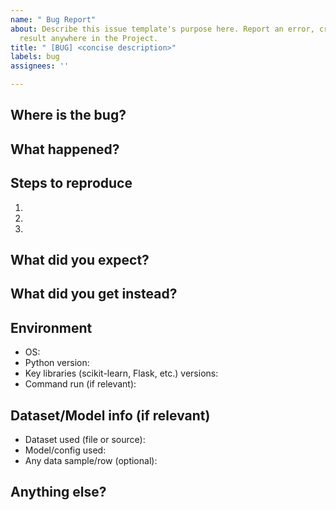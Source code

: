 ```yaml
---
name: " Bug Report"
about: Describe this issue template's purpose here. Report an error, crash, or wrong
  result anywhere in the Project.
title: " [BUG] <concise description>"
labels: bug
assignees: ''

---
```


## Where is the bug?

<!-- e.g. Training, Prediction, Data, Flask API, Build Script, Frontend, Other -->

## What happened?

<!-- Describe the problem in 1-2 sentences. -->

## Steps to reproduce

1. 
2. 
3. 

## What did you expect?

<!-- What should have happened? -->

## What did you get instead?

<!-- Error messages, stack trace, or wrong output. Paste logs/screenshots if possible. -->

## Environment

- OS:
- Python version:
- Key libraries (scikit-learn, Flask, etc.) versions:
- Command run (if relevant):

## Dataset/Model info (if relevant)

- Dataset used (file or source):
- Model/config used:
- Any data sample/row (optional):

## Anything else?

<!-- Any attempts to fix, extra context, links, etc. -->
